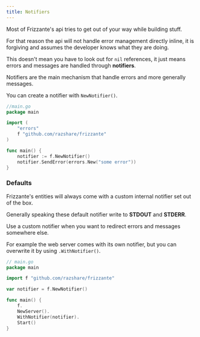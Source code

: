 ```yaml
---
title: Notifiers
---
```


Most of Frizzante's api tries to get out of your way while building stuff.

For that reason the api will not handle error management directly inline,
it is forgiving and assumes the developer knows what they are doing.

This doesn't mean you have to look out for `nil` references, it just means errors and messages
are handled through **notifiers**.

Notifiers are the main mechanism that handle errors and more generally messages.

You can create a notifier with `NewNotifier()`.

```go
//main.go
package main

import (
	"errors"
	f "github.com/razshare/frizzante"
)

func main() {
	notifier := f.NewNotifier()
	notifier.SendError(errors.New("some error"))
}
```

### Defaults

Frizzante's entities will always come with a custom internal notifier set out of the box.

Generally speaking these default notifier write to **STDOUT** and **STDERR**.

Use a custom notifier when you want to redirect errors and messages somewhere else.

For example the web server comes with its own notifier, 
but you can overwrite it by using `.WithNotifier()`.

```go
// main.go
package main

import f "github.com/razshare/frizzante"

var notifier = f.NewNotifier()

func main() {
    f.
    NewServer().
    WithNotifier(notifier).
    Start()
}
```